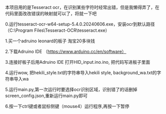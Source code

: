 本项目用的是Tesseract ocr，在识别某些字符时经常出错，但是我懒得弄了，在代码里面改改错误的映射就可以了，将就一下吧


0.运行tesseract-ocr-w64-setup-5.4.0.20240606.exe，安装ocr到默认路径 （C:\Program Files\Tesseract-OCR\tesseract.exe）


1.买一个adruino leonard的板子 淘宝20多块钱


2.下载Adruino IDE （https://www.arduino.cc/en/software）


3.连接好板子后用Adruino IDE 打开HID_input.ino.ino, 把代码写进板子里面


4.运行wow, 把hekili_style.txt的字符串导入hekili style, background_wa.txt的字符串导入wa


5.运行main.py,第一次运行时要选择ocr识别区域，识别错了的话删掉screen_config.json,重新运行main.py即可


6.按一下ctrl键或者鼠标侧键（mouse4）运行程序,再按一下暂停
